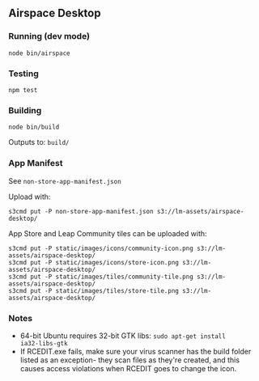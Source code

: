 ## Airspace Desktop

### Running (dev mode)

    node bin/airspace

### Testing

    npm test

### Building

    node bin/build

Outputs to: <code>build/</code>

### App Manifest

See <code>non-store-app-manifest.json</code>

Upload with:

    s3cmd put -P non-store-app-manifest.json s3://lm-assets/airspace-desktop/

App Store and Leap Community tiles can be uploaded with:


    s3cmd put -P static/images/icons/community-icon.png s3://lm-assets/airspace-desktop/
    s3cmd put -P static/images/icons/store-icon.png s3://lm-assets/airspace-desktop/
    s3cmd put -P static/images/tiles/community-tile.png s3://lm-assets/airspace-desktop/
    s3cmd put -P static/images/tiles/store-tile.png s3://lm-assets/airspace-desktop/

### Notes

* 64-bit Ubuntu requires 32-bit GTK libs: <code>sudo apt-get install ia32-libs-gtk</code>
* If RCEDIT.exe fails, make sure your virus scanner has the build folder listed as an exception-
  they scan files as they're created, and this causes access violations when RCEDIT goes to change the icon.

